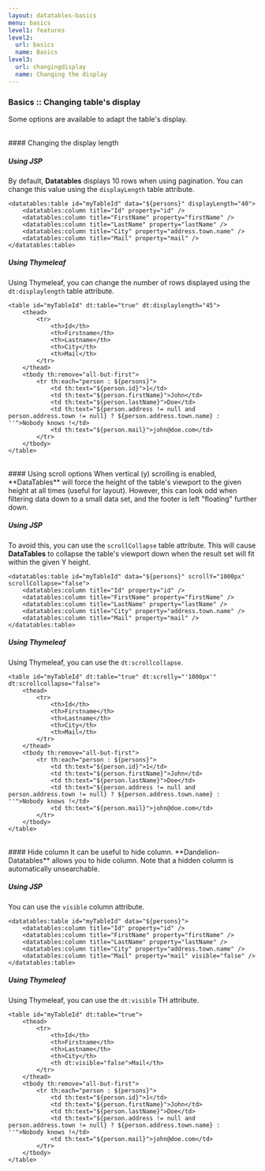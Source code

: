 ```yaml
---
layout: datatables-basics
menu: basics
level1: features
level2:
  url: basics
  name: Basics
level3:
  url: changingdisplay
  name: Changing the display
---
```


### Basics :: Changing table\'s display

Some options are available to adapt the table's display. 

<br />
#### Changing the display length

##### Using JSP 
By default, **Datatables** displays 10 rows when using pagination. You can change this value using the `displayLength` table attribute.

    <datatables:table id="myTableId" data="${persons}" displayLength="40">
        <datatables:column title="Id" property="id" />
        <datatables:column title="FirstName" property="firstName" />
        <datatables:column title="LastName" property="lastName" />
        <datatables:column title="City" property="address.town.name" />
        <datatables:column title="Mail" property="mail" />
    </datatables:table>

##### Using Thymeleaf
Using Thymeleaf, you can change the number of rows displayed using the `dt:displaylength` table attribute.

    <table id="myTableId" dt:table="true" dt:displaylength="45">
        <thead>
            <tr>
                <th>Id</th>
                <th>Firstname</th>
                <th>Lastname</th>
                <th>City</th>
                <th>Mail</th>
            </tr>
        </thead>
        <tbody th:remove="all-but-first">
            <tr th:each="person : ${persons}">
                <td th:text="${person.id}">1</td>
                <td th:text="${person.firstName}">John</td>
                <td th:text="${person.lastName}">Doe</td>
                <td th:text="${person.address != null and person.address.town != null} ? ${person.address.town.name} : ''">Nobody knows !</td>
                <td th:text="${person.mail}">john@doe.com</td>
            </tr>
        </tbody>
    </table>

<br />
#### Using scroll options
When vertical (y) scrolling is enabled, **DataTables** will force the height of the table's viewport to the given height at all times (useful for layout). However, this can look odd when filtering data down to a small data set, and the footer is left "floating" further down. 

##### Using JSP 
To avoid this, you can use the `scrollCollapse` table attribute. This will cause **DataTables** to collapse the table's viewport down when the result set will fit within the given Y height.

    <datatables:table id="myTableId" data="${persons}" scrollY="1000px" scrollCollapse="false">
        <datatables:column title="Id" property="id" />
        <datatables:column title="FirstName" property="firstName" />
        <datatables:column title="LastName" property="lastName" />
        <datatables:column title="City" property="address.town.name" />
        <datatables:column title="Mail" property="mail" />
    </datatables:table>

##### Using Thymeleaf
Using Thymeleaf, you can use the `dt:scrollcollapse`.

    <table id="myTableId" dt:table="true" dt:scrolly="'1000px'" dt:scrollcollapse="false">
        <thead>
            <tr>
                <th>Id</th>
                <th>Firstname</th>
                <th>Lastname</th>
                <th>City</th>
                <th>Mail</th>
            </tr>
        </thead>
        <tbody th:remove="all-but-first">
            <tr th:each="person : ${persons}">
                <td th:text="${person.id}">1</td>
                <td th:text="${person.firstName}">John</td>
                <td th:text="${person.lastName}">Doe</td>
                <td th:text="${person.address != null and person.address.town != null} ? ${person.address.town.name} : ''">Nobody knows !</td>
                <td th:text="${person.mail}">john@doe.com</td>
            </tr>
        </tbody>
    </table>

<br />
#### Hide column
It can be useful to hide column. **Dandelion-Datatables** allows you to hide column. Note that a hidden column is automatically unsearchable. 

##### Using JSP 
You can use the `visible` column attribute.

    <datatables:table id="myTableId" data="${persons}">
        <datatables:column title="Id" property="id" />
        <datatables:column title="FirstName" property="firstName" />
        <datatables:column title="LastName" property="lastName" />
        <datatables:column title="City" property="address.town.name" />
        <datatables:column title="Mail" property="mail" visible="false" />
    </datatables:table>

##### Using Thymeleaf
Using Thymeleaf, you can use the `dt:visible` TH attribute.

    <table id="myTableId" dt:table="true">
        <thead>
            <tr>
                <th>Id</th>
                <th>Firstname</th>
                <th>Lastname</th>
                <th>City</th>
                <th dt:visible="false">Mail</th>
            </tr>
        </thead>
        <tbody th:remove="all-but-first">
            <tr th:each="person : ${persons}">
                <td th:text="${person.id}">1</td>
                <td th:text="${person.firstName}">John</td>
                <td th:text="${person.lastName}">Doe</td>
                <td th:text="${person.address != null and person.address.town != null} ? ${person.address.town.name} : ''">Nobody knows !</td>
                <td th:text="${person.mail}">john@doe.com</td>
            </tr>
        </tbody>
    </table>





   